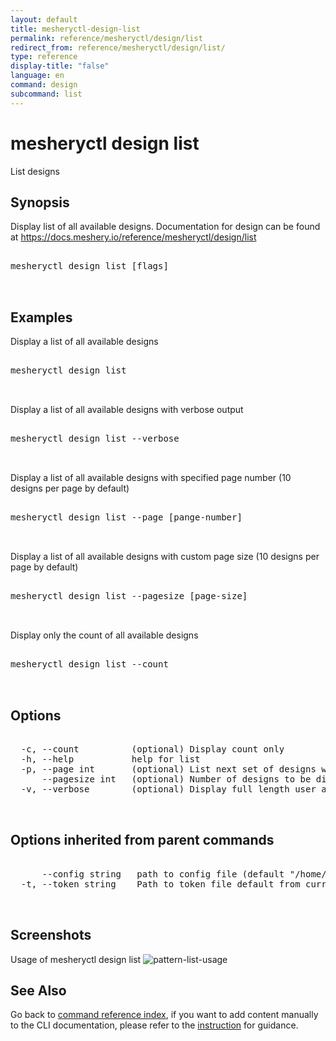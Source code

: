 ```yaml
---
layout: default
title: mesheryctl-design-list
permalink: reference/mesheryctl/design/list
redirect_from: reference/mesheryctl/design/list/
type: reference
display-title: "false"
language: en
command: design
subcommand: list
---
```


# mesheryctl design list

List designs

## Synopsis

Display list of all available designs.
Documentation for design can be found at https://docs.meshery.io/reference/mesheryctl/design/list

<pre class='codeblock-pre'>
<div class='codeblock'>
mesheryctl design list [flags]

</div>
</pre> 

## Examples

Display a list of all available designs
<pre class='codeblock-pre'>
<div class='codeblock'>
mesheryctl design list

</div>
</pre> 

Display a list of all available designs with verbose output
<pre class='codeblock-pre'>
<div class='codeblock'>
mesheryctl design list --verbose

</div>
</pre> 

Display a list of all available designs with specified page number (10 designs per page by default)
<pre class='codeblock-pre'>
<div class='codeblock'>
mesheryctl design list --page [pange-number]

</div>
</pre> 

Display a list of all available designs with custom page size (10 designs per page by default)
<pre class='codeblock-pre'>
<div class='codeblock'>
mesheryctl design list --pagesize [page-size]

</div>
</pre> 

Display only the count of all available designs
<pre class='codeblock-pre'>
<div class='codeblock'>
mesheryctl design list --count

</div>
</pre> 

## Options

<pre class='codeblock-pre'>
<div class='codeblock'>
  -c, --count          (optional) Display count only
  -h, --help           help for list
  -p, --page int       (optional) List next set of designs with --page (default 1)
      --pagesize int   (optional) Number of designs to be displayed per page (default 10)
  -v, --verbose        (optional) Display full length user and design file identifiers

</div>
</pre>

## Options inherited from parent commands

<pre class='codeblock-pre'>
<div class='codeblock'>
      --config string   path to config file (default "/home/runner/.meshery/config.yaml")
  -t, --token string    Path to token file default from current context

</div>
</pre>

## Screenshots

Usage of mesheryctl design list
![pattern-list-usage](/assets/img/mesheryctl/patternList.png)

## See Also

Go back to [command reference index](/reference/mesheryctl/), if you want to add content manually to the CLI documentation, please refer to the [instruction](/project/contributing/contributing-cli#preserving-manually-added-documentation) for guidance.
